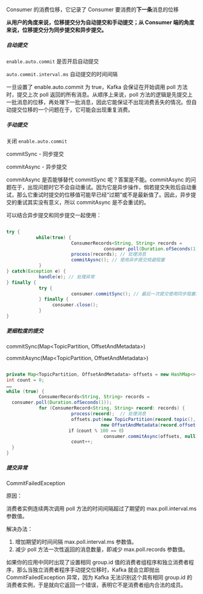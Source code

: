 Consumer 的消费位移，它记录了 Consumer 要消费的**下一条**消息的位移

**从用户的角度来说，位移提交分为自动提交和手动提交；从 Consumer 端的角度来说，位移提交分为同步提交和异步提交。**

##### 自动提交

`enable.auto.commit` 是否开启自动提交

`auto.commit.interval.ms` 自动提交的时间间隔

一旦设置了 enable.auto.commit 为 true，Kafka 会保证在开始调用 poll 方法时，提交上次 poll 返回的所有消息。从顺序上来说，poll 方法的逻辑是先提交上一批消息的位移，再处理下一批消息，因此它能保证不出现消费丢失的情况。但自动提交位移的一个问题在于，它可能会出现重复消费。

##### 手动提交

关闭 `enable.auto.commit` 

commitSync - 同步提交

commitAsync - 异步提交

commitAsync 是否能够替代 commitSync 呢？答案是不能。commitAsync 的问题在于，出现问题时它不会自动重试。因为它是异步操作，倘若提交失败后自动重试，那么它重试时提交的位移值可能早已经“过期”或不是最新值了。因此，异步提交的重试其实没有意义，所以 commitAsync 是不会重试的。

可以结合异步提交和同步提交一起使用：

```java

try {
           while(true) {
                        ConsumerRecords<String, String> records = 
                                    consumer.poll(Duration.ofSeconds(1));
                        process(records); // 处理消息
                        commitAysnc(); // 使用异步提交规避阻塞
            }
} catch(Exception e) {
            handle(e); // 处理异常
} finally {
            try {
                        consumer.commitSync(); // 最后一次提交使用同步阻塞式提交
            } finally {
                 consumer.close();
          	}
}
```

##### 更细粒度的提交

commitSync(Map<TopicPartition, OffsetAndMetadata>) 

commitAsync(Map<TopicPartition, OffsetAndMetadata>)

```java

private Map<TopicPartition, OffsetAndMetadata> offsets = new HashMap<>();
int count = 0;
……
while (true) {
            ConsumerRecords<String, String> records = 
  consumer.poll(Duration.ofSeconds(1));
            for (ConsumerRecord<String, String> record: records) {
                        process(record);  // 处理消息
                        offsets.put(new TopicPartition(record.topic(), record.partition()),
                                   new OffsetAndMetadata(record.offset() + 1)；
                       if（count % 100 == 0）
                                    consumer.commitAsync(offsets, null); // 回调处理逻辑是null
                        count++;
  }
}
```

##### 提交异常

CommitFailedException

原因：

消费者实例连续两次调用 poll 方法的时间间隔超过了期望的 max.poll.interval.ms 参数值。

解决办法：

1. 增加期望的时间间隔 max.poll.interval.ms 参数值。
2. 减少 poll 方法一次性返回的消息数量，即减少 max.poll.records 参数值。



如果你的应用中同时出现了设置相同 group.id 值的消费者组程序和独立消费者程序，那么当独立消费者程序手动提交位移时，Kafka 就会立即抛出 CommitFailedException 异常，因为 Kafka 无法识别这个具有相同 group.id 的消费者实例，于是就向它返回一个错误，表明它不是消费者组内合法的成员。